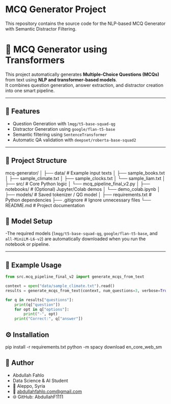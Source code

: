 # MCQ Generator Project
This repository contains the source code for the NLP-based MCQ Generator with Semantic Distractor Filtering.
# 🧠 MCQ Generator using Transformers

This project automatically generates **Multiple-Choice Questions (MCQs)** from text using **NLP and transformer-based models**.  
It combines question generation, answer extraction, and distractor creation into one smart pipeline.

---

## 🚀 Features
- Question Generation with `lmqg/t5-base-squad-qg`
- Distractor Generation using `google/flan-t5-base`
- Semantic filtering using `SentenceTransformer`
- Automatic QA validation with `deepset/roberta-base-squad2`

---

## 📁 Project Structure
mcq-generator/
│
├── data/ # Example input texts
│ ├── sample_books.txt
│ ├── sample_climate.txt
│ ├── sample_clocks.txt
│ └── sample_liam.txt
│
├── src/ # Core Python logic
│ └── mcq_pipeline_final_v2.py
│
├── notebooks/ # (Optional) Jupyter/Colab demos
│ └── demo_colab.ipynb
│
├── models/ # Saved tokenizer / QG model
│
├── requirements.txt # Python dependencies
├── .gitignore # Ignore unnecessary files
└── README.md # Project documentation

## 🧠 Model Setup
-The required models (`lmqg/t5-base-squad-qg`, `google/flan-t5-base`, and `all-MiniLM-L6-v2`)
are automatically downloaded when you run the notebook or pipeline.

---

## 🧩 Example Usage
```python
from src.mcq_pipeline_final_v2 import generate_mcqs_from_text

context = open("data/sample_climate.txt").read()
results = generate_mcqs_from_text(context, num_questions=3, verbose=True)

for q in results["questions"]:
    print(q["question"])
    for opt in q["options"]:
        print("-", opt)
    print("Correct:", q["answer"])
```

## ⚙️ Installation
pip install -r requirements.txt
python -m spacy download en_core_web_sm

## 🧠 Author
- Abdullah Fahlo
- Data Science & AI Student
- 📍 Aleppo, Syria
- 📧 abdullahfahlo.com@gmail.com
- 🌐 GitHub: AbdullahF1111
